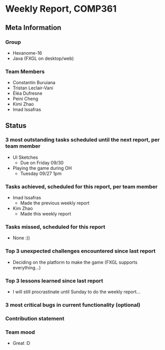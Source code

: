 # Weekly Report, COMP361

## Meta Information

### Group

 * Hexanome-16
 * Java (FXGL on desktop/web)

### Team Members

 * Constantin Buruiana
 * Tristan Leclair-Vani
 * Éléa Dufresne
 * Peini Cheng
 * Kimi Zhao
 * Imad Issafras

## Status

### 3 most outstanding tasks scheduled until the next report, per team member

 * UI Sketches
   * Due on Friday 09/30
 * Playing the game during OH
   * Tuesday 09/27 1pm

### Tasks achieved, scheduled for this report, per team member

 * Imad Issafras
   * Made the previous weekly report
 * Kim Zhao
   * Made this weekly report
  
### Tasks missed, scheduled for this report

 * None :))
 
### Top 3 unexpected challenges encountered since last report

 * Deciding on the platform to make the game (FXGL supports everything...)

### Top 3 lessons learned since last report

 * I will still procrastinate until Sunday to do the weekly report...

### 3 most critical bugs in current functionality (optional)

### Contribution statement

### Team mood

 * Great :D 
